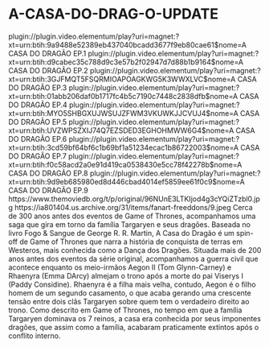# A-CASA-DO-DRAG-O-UPDATE

<item>
<title>[COLOR silver][B] A CASA DO DRAGÃO SÉRIE 1º TEMPORADA [/COLOR][/B][COLOR yellow]  FULL HD  [B][/COLOR][/B]</title>
<link>plugin://plugin.video.elementum/play?uri=magnet:?xt=urn:btih:9a9488e52389eb437040bcadd3677f9eb80cae61$nome=A CASA DO DRAGÃO EP.1</link>
<link>plugin://plugin.video.elementum/play?uri=magnet:?xt=urn:btih:d9cabec35c788d9c3e57b2f02947d7d88b1b9164$nome=A CASA DO DRAGÃO EP.2</link>
<link>plugin://plugin.video.elementum/play?uri=magnet:?xt=urn:btih:3GJFMQT5FSQRMIOAPOAGKWG5K3WWXLVC$nome=A CASA DO DRAGÃO EP.3</link>
<link>plugin://plugin.video.elementum/play?uri=magnet:?xt=urn:btih:01abb206daf0b1717fc4b5c7190c7448c2838dfb$nome=A CASA DO DRAGÃO EP.4</link>
<link>plugin://plugin.video.elementum/play?uri=magnet:?xt=urn:btih:MYO5SHBGXUJWSUJZFWM3VKUWKJJCVUJ4$nome=A CASA DO DRAGÃO EP.5</link>
<link>plugin://plugin.video.elementum/play?uri=magnet:?xt=urn:btih:UVZWPSZXIJ74Q7EZSDED3EGHOHMWW6G4$nome=A CASA DO DRAGÃO EP.6</link>
<link>plugin://plugin.video.elementum/play?uri=magnet:?xt=urn:btih:3cd59bf64bf6c1b69bf1a51234ecac1b86722003$nome=A CASA DO DRAGÃO EP.7</link>
<link>plugin://plugin.video.elementum/play?uri=magnet:?xt=urn:btih:f0c58acd2a0e91d419ca0538430e5cc78f42278b$nome=A CASA DO DRAGÃO EP.8</link>
<link>plugin://plugin.video.elementum/play?uri=magnet:?xt=urn:btih:9d9eb685980ed8d446cbad4014ef5859ee61f0c9$nome=A CASA DO DRAGÃO EP.9</link>
<thumbnail>https://www.themoviedb.org/t/p/original/96NUnE3LTKIjod4g3cYQiZTzbl0.jpg</thumbnail>
<fanart>https://ia801404.us.archive.org/31/items/fanart-freeddons/9.jpeg</fanart>
<info> Cerca de 300 anos antes dos eventos de Game of Thrones, acompanhamos uma saga que gira em torno da família Targaryen e seus dragões. Baseada no livro Fogo & Sangue de George R. R. Martin, A Casa do Dragão é um spin-off de Game of Thrones que narra a história de conquista de terras em Westeros, mais conhecida como a Dança dos Dragões. Situada mais de 200 anos antes dos eventos da série original, acompanhamos a guerra civil que acontece enquanto os meio-irmãos Aegon II (Tom Glynn-Carney) e Rhaenyra (Emma DArcy) almejam o trono após a morte do pai Viserys I (Paddy Considine). Rhaenyra é a filha mais velha, contudo, Aegon é o filho homem de um segundo casamento, o que acaba gerando uma crescente tensão entre dois clãs Targaryen sobre quem tem o verdadeiro direito ao trono. Como descrito em Game of Thrones, no tempo em que a família Targaryen dominava os 7 reinos, a casa era conhecida por seus imponentes dragões, que assim como a família, acabaram praticamente extintos após o conflito interno.</info>
</item>
